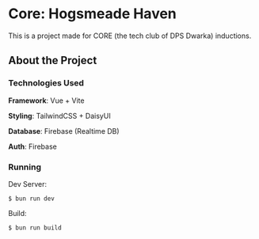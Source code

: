 # Core: Hogsmeade Haven

This is a project made for CORE (the tech club of DPS Dwarka) inductions.

## About the Project

### Technologies Used

**Framework**: Vue + Vite

**Styling**: TailwindCSS + DaisyUI

**Database**: Firebase (Realtime DB)

**Auth**: Firebase

### Running

Dev Server: 
```
$ bun run dev
```

Build: 
```
$ bun run build
````
